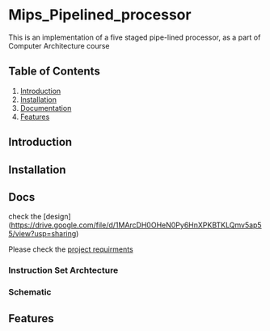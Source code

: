 # Mips_Pipelined_processor

This is an implementation of a five staged pipe-lined processor, as a part of Computer Architecture course

## Table of Contents

1. [Introduction](#introduction)
2. [Installation](#installation)
3. [Documentation](#docs)
4. [Features](#features)

## Introduction

## Installation

## Docs
check the  [design] (https://drive.google.com/file/d/1MArcDH0OHeN0Py6HnXPKBTKLQmv5ap55/view?usp=sharing)

Please check the [project requirments](https://drive.google.com/file/d/1HDgNozBxp5MKYxWd6w-z8D7tO4FS0iX6/view?usp=drive_open)

### Instruction Set Archtecture

### Schematic

## Features
